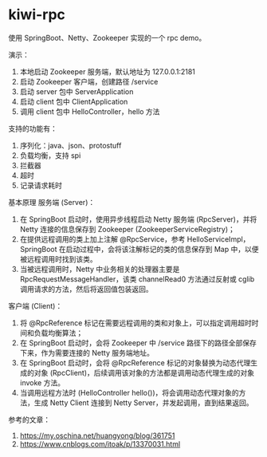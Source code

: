 # kiwi-rpc

使用 SpringBoot、Netty、Zookeeper 实现的一个 rpc demo。

演示：
1. 本地启动 Zookeeper 服务端，默认地址为 127.0.0.1:2181
2. 启动 Zookeeper 客户端，创建路径 /service
3. 启动 server 包中 ServerApplication
4. 启动 client 包中 ClientApplication
5. 调用 client 包中 HelloController，hello 方法

支持的功能有：
1. 序列化：java、json、protostuff
2. 负载均衡，支持 spi
3. 拦截器
4. 超时
5. 记录请求耗时

基本原理
服务端 (Server)：
1. 在 SpringBoot 启动时，使用异步线程启动 Netty 服务端 (RpcServer)，并将 Netty 连接的信息保存到 Zookeeper (ZookeeperServiceRegistry)；
2. 在提供远程调用的类上加上注解 @RpcService，参考 HelloServiceImpl，SpringBoot 在启动过程中，会将该注解标记的类的信息保存到 Map 中，以便被远程调用时找到该类。
3. 当被远程调用时，Netty 中业务相关的处理器主要是 RpcRequestMessageHandler，该类 channelRead0 方法通过反射或 cglib 调用请求的方法，然后将返回值包装返回。

客户端 (Client)：
1. 将 @RpcReference 标记在需要远程调用的类和对象上，可以指定调用超时时间和负载均衡算法；
2. 在 SpringBoot 启动时，会将 Zookeeper 中 /service 路径下的路径全部保存下来，作为需要连接的 Netty 服务端地址。
3. 在 SpringBoot 启动时，会将 @RpcReference 标记的对象替换为动态代理生成的对象 (RpcClient)，后续调用该对象的方法都是调用动态代理生成的对象 invoke 方法。
4. 当调用远程方法时 (HelloController hello())，将会调用动态代理对象的方法，生成 Netty Client 连接到 Netty Server，并发起调用，直到结果返回。

参考的文章：
1. https://my.oschina.net/huangyong/blog/361751
2. https://www.cnblogs.com/itoak/p/13370031.html
